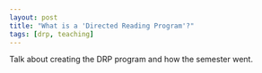 ```yaml
---
layout: post
title: "What is a 'Directed Reading Program'?"
tags: [drp, teaching]
---
```


Talk about creating the DRP program and how the semester went.

